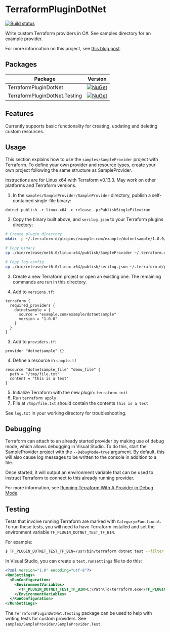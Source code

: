 TerraformPluginDotNet
=====================

[![Build status](https://github.com/SamuelFisher/TerraformPluginDotNet/actions/workflows/ci.yml/badge.svg?branch=master)](https://github.com/SamuelFisher/TerraformPluginDotNet/actions)

Write custom Terraform providers in C#. See samples directory for an example provider.

For more information on this project, see
[this blog post](https://samuelfisher.co.uk/2021/01/terraform-provider-csharp).

## Packages

Package                       | Version
------------------------------|---------
TerraformPluginDotNet         | [![NuGet](https://img.shields.io/nuget/vpre/TerraformPluginDotNet.svg)](https://www.nuget.org/packages/TerraformPluginDotNet)
TerraformPluginDotNet.Testing | [![NuGet](https://img.shields.io/nuget/vpre/TerraformPluginDotNet.svg)](https://www.nuget.org/packages/TerraformPluginDotNet.Testing)

## Features

Currently supports basic functionality for creating, updating and deleting
custom resources.

## Usage

This section explains how to use the `samples/SampleProvider` project with
Terraform. To define your own provider and resource types, create your own
project following the same structure as SampleProvider.

Instructions are for Linux x64 with Terraform v0.13.3. May work on other platforms
and Terraform versions.

1. In the `samples/SampleProvider/SampleProvider` directory, publish a self-contained single-file binary:

```
dotnet publish -r linux-x64 -c release -p:PublishSingleFile=true
```

2. Copy the binary built above, and `serilog.json` to your Terraform plugins directory:

```bash
# Create plugin directory
mkdir -p ~/.terraform.d/plugins/example.com/example/dotnetsample/1.0.0/linux_amd64/

# Copy binary
cp ./bin/release/net6.0/linux-x64/publish/SampleProvider ~/.terraform.d/plugins/example.com/example/dotnetsample/1.0.0/linux_amd64/terraform-provider-dotnetsample

# Copy log config
cp ./bin/release/net6.0/linux-x64/publish/serilog.json ~/.terraform.d/plugins/example.com/example/dotnetsample/1.0.0/linux_amd64/serilog.json
```

3. Create a new Terraform project or open an existing one. The remaining commands
are run in this directory.

3. Add to `versions.tf`:

```hcl
terraform {
  required_providers {
    dotnetsample = {
      source = "example.com/example/dotnetsample"
      version = "1.0.0"
    }
  }
}
```

3. Add to `providers.tf`:

```hcl
provider "dotnetsample" {}
```

4. Define a resource in `sample.tf`

```hcl
resource "dotnetsample_file" "demo_file" {
  path = "/tmp/file.txt"
  content = "this is a test"
}
```

5. Initialize Terraform with the new plugin: `terraform init`
6. Run `terraform apply`
7. File at `/tmp/file.txt` should contain the contents `this is a test`

See `log.txt` in your working directory for troubleshooting.

## Debugging

Terraform can attach to an already started provider by making use of debug mode,
which allows debugging in Visual Studio. To do this, start the SampleProvider
project with the `--DebugMode=true` argument. By default, this will also cause
log messages to be written to the console in addition to a file.

Once started, it will output an environment variable that can be used to
instruct Terraform to connect to this already running provider.

For more information, see
[Running Terraform With A Provider in Debug Mode](https://www.terraform.io/docs/extend/debugging.html#running-terraform-with-a-provider-in-debug-mode).

## Testing

Tests that involve running Terraform are marked with `Category=Functional`. To run
these tests, you will need to have Terraform installed and set the environment
variable `TF_PLUGIN_DOTNET_TEST_TF_BIN`.

For example:

```bash
$ TF_PLUGIN_DOTNET_TEST_TF_BIN=/usr/bin/terraform dotnet test --filter Category=Functional
```

In Visual Studio, you can create a `test.runsettings` file to do this:

```xml
<?xml version="1.0" encoding="utf-8"?>
<RunSettings>
  <RunConfiguration>
    <EnvironmentVariables>
      <TF_PLUGIN_DOTNET_TEST_TF_BIN>C:\Path\To\terraform.exe</TF_PLUGIN_DOTNET_TEST_TF_BIN>
    </EnvironmentVariables>
  </RunConfiguration>
</RunSettings>
```

The `TerraformPluginDotNet.Testing` package can be used to help with writing
tests for custom providers. See `samples/SampleProvider/SampleProvider.Test`.

